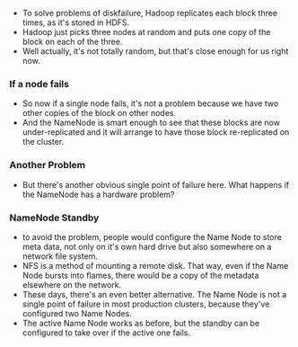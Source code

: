 
- To solve problems of diskfailure, Hadoop replicates each block three times, as it's stored in HDFS.   
- Hadoop just picks three nodes at random and puts one copy of the block on each of the three.  
- Well actually, it's not totally random, but that's close enough for us right now. 

 

### If a node fails 
-  So now if a single node fails, it's not a problem because we have two other copies of the block on other nodes. 
- And the NameNode is smart enough to see that these blocks are now under-replicated and it will arrange to have those block re-replicated on the cluster.  

 

### Another Problem 
-  But there's another obvious single point of failure here. What happens if the NameNode has a hardware problem? 


### NameNode Standby 
- to avoid the problem, people would configure the Name Node to store meta data, not only on it's own hard drive but also somewhere on a network file system.  
- NFS is a method of mounting a remote disk. That way, even if the Name Node bursts into flames, there would be a copy of the metadata elsewhere on the network.  
- These days, there's an even better alternative. The Name Node is not a single point of failure in most production clusters, because they've configured two Name Nodes.  
- The active Name Node works as before, but the standby can be configured to take over if the active one fails.   